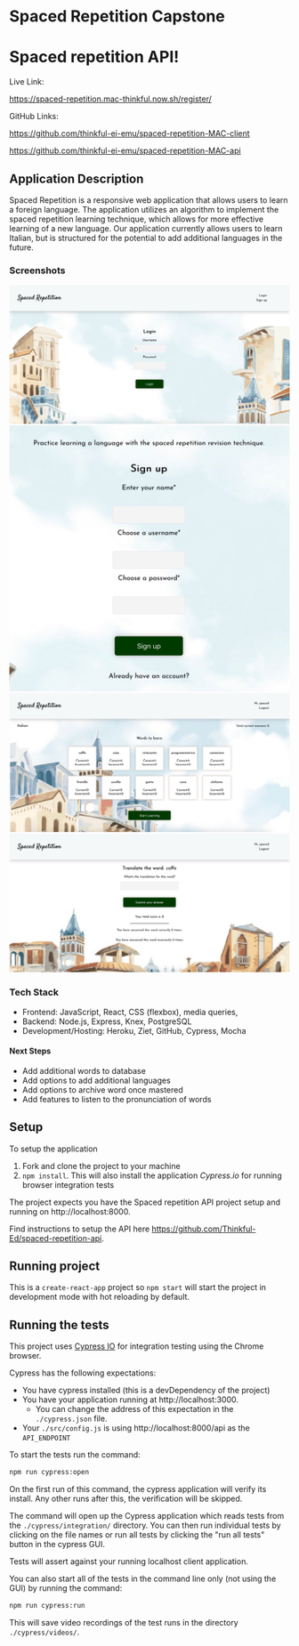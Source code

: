 # Spaced Repetition Capstone

# Spaced repetition API!
Live Link: 

<https://spaced-repetition.mac-thinkful.now.sh/register/>

GitHub Links: 

https://github.com/thinkful-ei-emu/spaced-repetition-MAC-client

https://github.com/thinkful-ei-emu/spaced-repetition-MAC-api


## Application Description 
Spaced Repetition is a responsive web application that allows users to learn a foreign language. The application utilizes an algorithm to implement  the spaced repetition learning technique, which allows for more effective learning of a new language. Our application currently allows users to learn Italian, but is structured for the potential to add additional languages in the future.


### Screenshots

<img src="src/media/images/login.png">

<img src="src/media/images/signUp.png">

<img src="src/media/images/dashboard.png">

<img src="src/media/images/learning.png">

### Tech Stack
- Frontend: JavaScript, React, CSS (flexbox), media queries, 
- Backend: Node.js, Express, Knex, PostgreSQL
- Development/Hosting: Heroku, Ziet, GitHub, Cypress, Mocha

#### Next Steps
- Add additional words to database
- Add options to add additional languages
- Add options to archive word once mastered
- Add features to listen to the pronunciation of words

## Setup

To setup the application

1. Fork and clone the project to your machine
2. `npm install`. This will also install the application *Cypress.io* for running browser integration tests

The project expects you have the Spaced repetition API project setup and running on http://localhost:8000.

Find instructions to setup the API here https://github.com/Thinkful-Ed/spaced-repetition-api.

## Running project

This is a `create-react-app` project so `npm start` will start the project in development mode with hot reloading by default.

## Running the tests

This project uses [Cypress IO](https://docs.cypress.io) for integration testing using the Chrome browser.

Cypress has the following expectations:

- You have cypress installed (this is a devDependency of the project)
- You have your application running at http://localhost:3000.
  - You can change the address of this expectation in the `./cypress.json` file.
- Your `./src/config.js` is using http://localhost:8000/api as the `API_ENDPOINT`

To start the tests run the command:

```bash
npm run cypress:open
```

On the first run of this command, the cypress application will verify its install. Any other runs after this, the verification will be skipped.

The command will open up the Cypress application which reads tests from the `./cypress/integration/` directory. You can then run individual tests by clicking on the file names or run all tests by clicking the "run all tests" button in the cypress GUI.

Tests will assert against your running localhost client application.

You can also start all of the tests in the command line only (not using the GUI) by running the command:

```bash
npm run cypress:run
```

This will save video recordings of the test runs in the directory `./cypress/videos/`.
